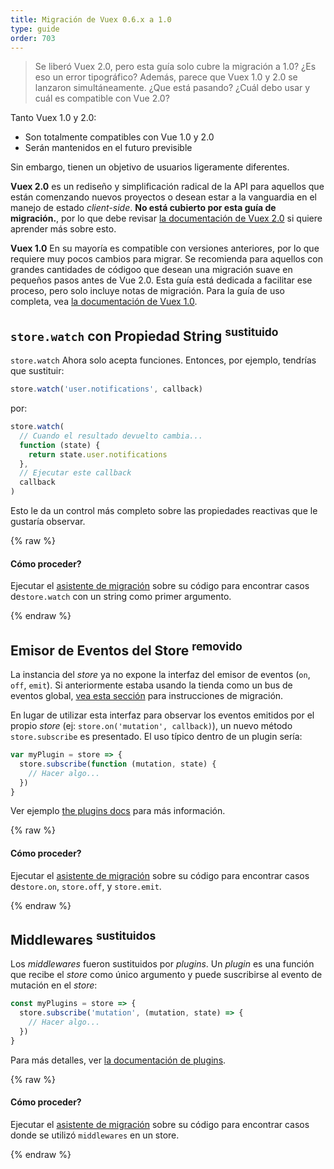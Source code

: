 ```yaml
---
title: Migración de Vuex 0.6.x a 1.0
type: guide
order: 703
---
```


> Se liberó Vuex 2.0, pero esta guía solo cubre la migración a 1.0? ¿Es eso un error tipográfico? Además, parece que Vuex 1.0 y 2.0 se lanzaron simultáneamente. ¿Que está pasando? ¿Cuál debo usar y cuál es compatible con Vue 2.0?

Tanto Vuex 1.0 y 2.0:

- Son totalmente compatibles con Vue 1.0 y 2.0
- Serán mantenidos en el futuro previsible

Sin embargo, tienen un objetivo de usuarios ligeramente diferentes.

__Vuex 2.0__ es un rediseño y simplificación radical de la API para aquellos que están comenzando nuevos proyectos o desean estar a la vanguardia en el manejo de estado _client-side_. __No está cubierto por esta guía de migración.__, por lo que debe revisar [la documentación de Vuex 2.0](https://vuex.vuejs.org/en/index.html) si quiere aprender más sobre esto.

__Vuex 1.0__ En su mayoría es compatible con versiones anteriores, por lo que requiere muy pocos cambios para migrar. Se recomienda para aquellos con grandes cantidades de códigoo que desean una migración suave en pequeños pasos antes de Vue 2.0. Esta guía está dedicada a facilitar ese proceso, pero solo incluye notas de migración. Para la guía de uso completa, vea [la documentación de Vuex 1.0](https://github.com/vuejs/vuex/tree/1.0/docs/en).

## `store.watch` con Propiedad String <sup>sustituido</sup>

`store.watch` Ahora solo acepta funciones. Entonces, por ejemplo, tendrías que sustituir:

``` js
store.watch('user.notifications', callback)
```

por:

``` js
store.watch(
  // Cuando el resultado devuelto cambia...
  function (state) {
    return state.user.notifications
  },
  // Ejecutar este callback
  callback
)
```

Esto le da un control más completo sobre las propiedades reactivas que le gustaría observar.

{% raw %}
<div class="upgrade-path">
  <h4>Cómo proceder?</h4>
  <p>Ejecutar el <a href="https://github.com/vuejs/vue-migration-helper">asistente de migración</a> sobre su código para encontrar casos de<code>store.watch</code> con un string como primer argumento.</p>
</div>
{% endraw %}

## Emisor de Eventos del Store <sup>removido</sup>

La instancia del _store_ ya no expone la interfaz del emisor de eventos (`on`, `off`, `emit`). Si anteriormente estaba usando la tienda como un bus de eventos global, [vea esta sección](migration.html#dispatch-and-broadcast-removed) para instrucciones de migración.

En lugar de utilizar esta interfaz para observar los eventos emitidos por el propio _store_ (ej: `store.on('mutation', callback)`), un nuevo método `store.subscribe` es presentado. El uso típico dentro de un plugin sería:

``` js
var myPlugin = store => {
  store.subscribe(function (mutation, state) {
    // Hacer algo...
  })
}

```

Ver ejemplo [the plugins docs](https://github.com/vuejs/vuex/blob/1.0/docs/en/plugins.md) para más información.

{% raw %}
<div class="upgrade-path">
  <h4>Cómo proceder?</h4>
  <p>Ejecutar el <a href="https://github.com/vuejs/vue-migration-helper">asistente de migración</a> sobre su código para encontrar casos de<code>store.on</code>, <code>store.off</code>, y <code>store.emit</code>.</p>
</div>
{% endraw %}

## Middlewares <sup>sustituidos</sup>

Los _middlewares_ fueron sustituidos por _plugins_. Un _plugin_ es una función que recibe el _store_ como único argumento y puede suscribirse al evento de mutación en el _store_:

``` js
const myPlugins = store => {
  store.subscribe('mutation', (mutation, state) => {
    // Hacer algo...
  })
}
```

Para más detalles, ver [la documentación de plugins](https://github.com/vuejs/vuex/blob/1.0/docs/en/plugins.md).

{% raw %}
<div class="upgrade-path">
  <h4>Cómo proceder?</h4>
  <p>Ejecutar el <a href="https://github.com/vuejs/vue-migration-helper">asistente de migración</a> sobre su código para encontrar casos donde se utilizó <code>middlewares</code> en un store.</p>
</div>
{% endraw %}
